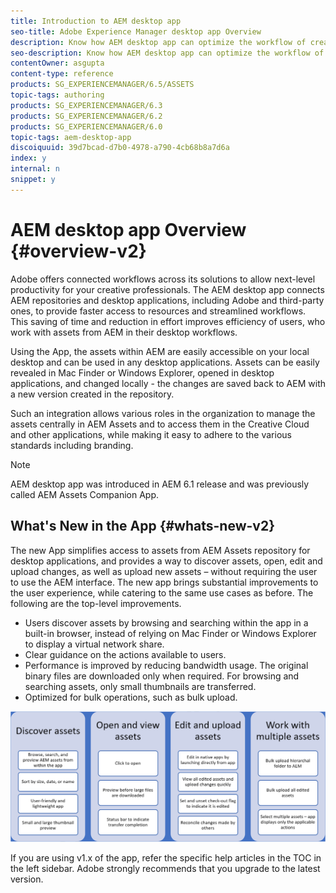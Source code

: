 ```yaml
---
title: Introduction to AEM desktop app
seo-title: Adobe Experience Manager desktop app Overview
description: Know how AEM desktop app can optimize the workflow of creative users when using enterprise assets directly from their desktop.
seo-description: Know how AEM desktop app can optimize the workflow of creative users when using enterprise assets directly from their desktop.
contentOwner: asgupta
content-type: reference
products: SG_EXPERIENCEMANAGER/6.5/ASSETS
topic-tags: authoring
products: SG_EXPERIENCEMANAGER/6.3
products: SG_EXPERIENCEMANAGER/6.2
products: SG_EXPERIENCEMANAGER/6.0
topic-tags: aem-desktop-app
discoiquuid: 39d7bcad-d7b0-4978-a790-4cb68b8a7d6a
index: y
internal: n
snippet: y
---
```


# AEM desktop app Overview {#overview-v2}

Adobe offers connected workflows across its solutions to allow next-level productivity for your creative professionals. The AEM desktop app connects AEM repositories and desktop applications, including Adobe and third-party ones, to provide faster access to resources and streamlined workflows. This saving of time and reduction in effort improves efficiency of users, who work with assets from AEM in their desktop workflows.

Using the App, the assets within AEM are easily accessible on your local desktop and can be used in any desktop applications. Assets can be easily revealed in Mac Finder or Windows Explorer, opened in desktop applications, and changed locally - the changes are saved back to AEM with a new version created in the repository.

Such an integration allows various roles in the organization to manage the assets centrally in AEM Assets and to access them in the Creative Cloud and other applications, while making it easy to adhere to the various standards including branding.

>[!NOTE]
>
>AEM desktop app was introduced in AEM 6.1 release and was previously called AEM Assets Companion App.

<!-- ## AEM Desktop app touch-points in the creative workflow {#aem-desktop-app-touch-points-in-the-creative-workflow}

AEM Desktop app, along with AEM Assets, integrates in your creative workflow and offers the following touchpoints.

![AEM Desktop app touch-points the creative workflow](assets/aem_desktopapp_workflow.png)

AEM Desktop app touch-points the creative workflow -->

## What's New in the App {#whats-new-v2}

The new App simplifies access to assets from AEM Assets repository for desktop applications, and provides a way to discover assets, open, edit and upload changes, as well as upload new assets – without requiring the user to use the AEM interface. The new app brings substantial improvements to the user experience, while catering to the same use cases as before. The following are the top-level improvements.

* Users discover assets by browsing and searching within the app in a built-in browser, instead of relying on Mac Finder or Windows Explorer to display a virtual network share.
* Clear guidance on the actions available to users.
* Performance is improved by reducing bandwidth usage. The original binary files are downloaded only when required. For browsing and searching assets, only small thumbnails are transferred.
* Optimized for bulk operations, such as bulk upload.

![What's New in AEM desktop app](assets/whats-new-desktop-app-v2.png)

If you are using v1.x of the app, refer the specific help articles in the TOC in the left sidebar. Adobe strongly recommends that you upgrade to the latest version.